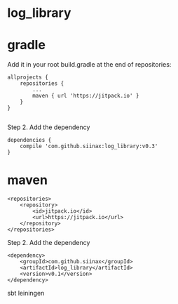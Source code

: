 # log_library
gradle
====
Add it in your root build.gradle at the end of repositories:
```
allprojects {
    repositories {
        ...
        maven { url 'https://jitpack.io' }
    }
}
	    
```
Step 2. Add the dependency
```
dependencies {
    compile 'com.github.siinax:log_library:v0.3'
}
```
maven
===
```
<repositories>
    <repository>
        <id>jitpack.io</id>
        <url>https://jitpack.io</url>
    </repository>
</repositories>
```
Step 2. Add the dependency
```
<dependency>
    <groupId>com.github.siinax</groupId>
    <artifactId>log_library</artifactId>
    <version>v0.1</version>
</dependency>
```
sbt
leiningen
